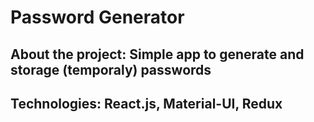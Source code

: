 # Password Generator

## About the project: Simple app to generate and storage (temporaly) passwords

## Technologies: React.js, Material-UI, Redux
